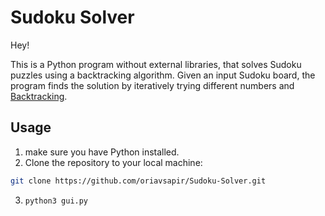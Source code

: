 # Sudoku Solver
Hey!

This is a Python program without external libraries, that solves Sudoku puzzles using a backtracking algorithm. Given an input Sudoku board, the program finds the solution by iteratively trying different numbers and [Backtracking](https://en.wikipedia.org/wiki/Backtracking).

## Usage
1. make sure you have Python installed.
2. Clone the repository to your local machine:
```sh
git clone https://github.com/oriavsapir/Sudoku-Solver.git
```
3. ``` python3 gui.py ```
